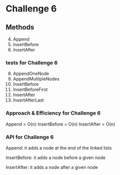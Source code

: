 ﻿
# Challenge 6

## Methods
4. Append
5. InsertBefore
6. InsertAfter

### tests for Challenge 6
8. AppendOneNode
9. AppendMultipleNodes
10. InsertBefore
11. InsertBeforeFirst
12. InsertAfter
13. InsertAfterLast


### Approach & Efficiency for Challenge 6
Append = O(n)
InsertBefore = O(n)
InsertAfter = O(n)

### API for Challenge 6

Append: it adds a node at the end of the linked lists

InsertBefore: it adds a node before a given node

InsertAfter: it adds a node after a given node